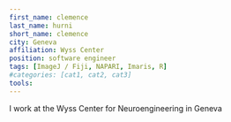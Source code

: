 ```yaml
---
first_name: clemence
last_name: hurni
short_name: clemence
city: Geneva
affiliation: Wyss Center
position: software engineer
tags: [ImageJ / Fiji, NAPARI, Imaris, R]
#categories: [cat1, cat2, cat3]
tools:
---
```


I work at the Wyss Center for Neuroengineering in Geneva
